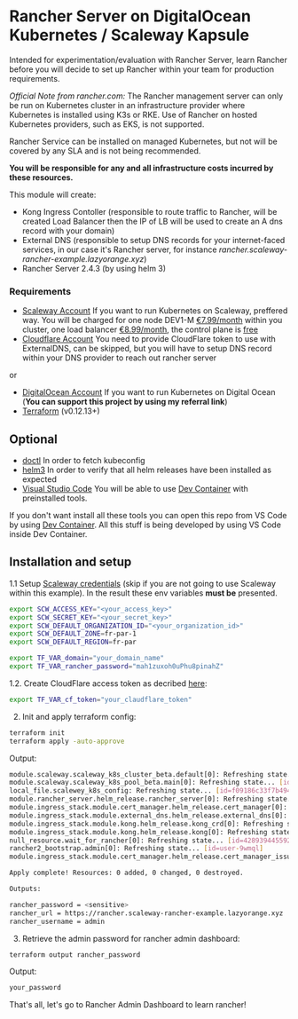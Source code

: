 # Rancher Server on DigitalOcean Kubernetes / Scaleway Kapsule 

Intended for experimentation/evaluation with Rancher Server, learn Rancher before you will decide to set up Rancher within your team for production requirements.

*Official Note from rancher.com:* The Rancher management server can only be run on Kubernetes cluster in an infrastructure provider where Kubernetes is installed using K3s or RKE. Use of Rancher on hosted Kubernetes providers, such as EKS, is not supported.

Rancher Service can be installed on managed Kubernetes, but not will be covered by any SLA and is not being recommended.

**You will be responsible for any and all infrastructure costs incurred by these resources.**

This module will create:
- Kong Ingress Contoller (responsible to route traffic to Rancher, will be created Load Balancer then the IP of LB will be used to create an A dns record with your domain)
- External DNS (responsible to setup DNS records for your internet-faced services, in our case it's Rancher server, for instance *rancher.scaleway-rancher-example.lazyorange.xyz*)
- Rancher Server 2.4.3 (by using helm 3)

### Requirements

- [Scaleway Account](https://www.scaleway.com/en/) If you want to run Kubernetes on Scaleway, preffered way. You will be charged for one node DEV1-M [€7.99/month](https://www.scaleway.com/en/pricing/#virtual-instances) within you cluster, one load balancer [€8.99/month](https://www.scaleway.com/en/pricing/#load-balancer), the control plane is [free](https://www.scaleway.com/en/pricing/#kubernetes-kapsule)
- [Cloudflare Account](https://www.cloudflare.com) You need to provide CloudFlare token to use with ExternalDNS, can be skipped, but you will have to setup DNS record within your DNS provider to reach out rancher server

or 

- [DigitalOcean Account](https://m.do.co/c/cab44dbb5640) If you want to run Kubernetes on Digital Ocean (**You can support this project by using my referral link**)
- [Terraform](https://www.terraform.io/downloads.html) (v0.12.13+)

## Optional

- [doctl](https://github.com/digitalocean/doctl#installing-doctl) In order to fetch kubeconfig
- [helm3](https://helm.sh/docs/intro/install/) In order to verify that all helm releases have been installed as expected
- [Visual Studio Code](https://code.visualstudio.com/) You will be able to use [Dev Container](https://code.visualstudio.com/docs/remote/containers) with preinstalled tools.

If you don't want install all these tools you can open this repo from VS Code by using [Dev Container](https://code.visualstudio.com/docs/remote/containers). All this stuff is being developed by using VS Code inside Dev Container.

## Installation and setup

1.1 Setup [Scaleway credentials](docs/how-to-obtain-scaleway-credentials.md) (skip if you are not going to use Scaleway within this example).
In the result these env variables **must be** presented.

```bash
export SCW_ACCESS_KEY="<your_access_key>"
export SCW_SECRET_KEY="<your_secret_key>"
export SCW_DEFAULT_ORGANIZATION_ID="<your_organization_id>"
export SCW_DEFAULT_ZONE=fr-par-1
export SCW_DEFAULT_REGION=fr-par

export TF_VAR_domain="your_domain_name"
export TF_VAR_rancher_password="mah1zuxoh0uPhu8pinahZ"
```

1.2. Create CloudFlare access token as decribed [here](docs/how-to-obtain-cloudflare-credentials.md):
```bash
export TF_VAR_cf_token="your_claudflare_token"
```

2. Init and apply terraform config:
```bash
terraform init
terraform apply -auto-approve
```

Output:
```bash
module.scaleway.scaleway_k8s_cluster_beta.default[0]: Refreshing state... [id=fr-par/a985f912-466e-4c74-9396-a06e5d50d018]
module.scaleway.scaleway_k8s_pool_beta.main[0]: Refreshing state... [id=fr-par/5a5cd059-3450-485e-8b09-6cfb3f8d4853]
local_file.scalewey_k8s_config: Refreshing state... [id=f09186c33f7b494b638854780d280d3e2fd30eea]
module.rancher_server.helm_release.rancher_server[0]: Refreshing state... [id=rancher-server]
module.ingress_stack.module.cert_manager.helm_release.cert_manager[0]: Refreshing state... [id=cert-manager]
module.ingress_stack.module.external_dns.helm_release.external_dns[0]: Refreshing state... [id=external-dns]
module.ingress_stack.module.kong.helm_release.kong_crd[0]: Refreshing state... [id=kong-crd]
module.ingress_stack.module.kong.helm_release.kong[0]: Refreshing state... [id=kong]
null_resource.wait_for_rancher[0]: Refreshing state... [id=4289394455923760366]
rancher2_bootstrap.admin[0]: Refreshing state... [id=user-9wmql]
module.ingress_stack.module.cert_manager.helm_release.cert_manager_issuers[0]: Refreshing state... [id=cert-manager-issuers]

Apply complete! Resources: 0 added, 0 changed, 0 destroyed.

Outputs:

rancher_password = <sensitive>
rancher_url = https://rancher.scaleway-rancher-example.lazyorange.xyz
rancher_username = admin
```

3. Retrieve the admin password for rancher admin dashboard:

```bash
terraform output rancher_password
```

Output:
```bash
your_password
```

That's all, let's go to Rancher Admin Dashboard to learn rancher!